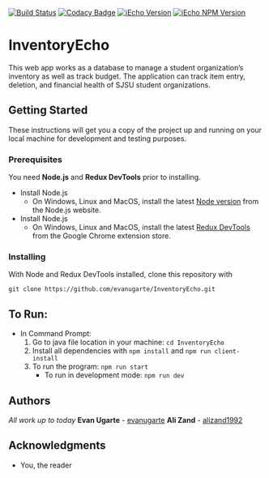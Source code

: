 [![Build Status](https://travis-ci.org/evanugarte/InventoryEcho.svg?branch=master)](https://travis-ci.org/evanugarte/InventoryEcho)
[![Codacy Badge](https://api.codacy.com/project/badge/Grade/763a304ab5ef44a1a779aaebbf10b08d)](https://www.codacy.com/app/evanugarte/InventoryEcho?utm_source=github.com&amp;utm_medium=referral&amp;utm_content=evanugarte/InventoryEcho&amp;utm_campaign=Badge_Grade)
[![iEcho Version](https://img.shields.io/badge/version-0.1.0-blue.svg)](https://github.com/evanugarte/InventoryEcho)
[![iEcho NPM Version](https://img.shields.io/badge/npm-6.4.1-brightgreen.svg)](https://www.npmjs.com/)
# InventoryEcho
This web app works as a database to manage a student organization’s inventory as well as track budget. The application can track item entry, deletion, and financial health of SJSU student organizations.

## Getting Started

These instructions will get you a copy of the project up and running on your local machine for development and testing purposes.

### Prerequisites
You need **Node.js** and **Redux DevTools** prior to installing.
* Install Node.js
    * On Windows, Linux and MacOS, install the latest [Node version](https://nodejs.org/en/download/) from the Node.js website. 
* Install Node.js
    * On Windows, Linux and MacOS, install the latest [Redux DevTools](https://chrome.google.com/webstore/detail/redux-devtools/lmhkpmbekcpmknklioeibfkpmmfibljd?hl=en) from the Google Chrome extension store.

### Installing

With Node and Redux DevTools installed, clone this repository with

`git clone https://github.com/evanugarte/InventoryEcho.git`

## To Run:
* In Command Prompt:
    1. Go to java file location in your machine: `cd InventoryEcho`
    2. Install all dependencies with `npm install` and `npm run client-install`
    3. To run the program: `npm run start`
        * To run in development mode: `npm run dev`

## Authors

*All work up to today*
**Evan Ugarte** - [evanugarte](https://github.com/evanugarte)
**Ali Zand** - [alizand1992](https://github.com/alizand1992)

## Acknowledgments

* You, the reader
